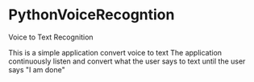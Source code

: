 # PythonVoiceRecogntion

Voice to Text Recognition 

This is a simple application convert voice to text
The application continuously listen and convert what the user says to text until the user says "I am done"